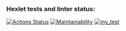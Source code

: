 ### Hexlet tests and linter status:
[![Actions Status](https://github.com/SashaTolkodubova/python-project-50/workflows/hexlet-check/badge.svg)](https://github.com/SashaTolkodubova/python-project-50/actions)
[![Maintainability](https://api.codeclimate.com/v1/badges/4ef5273e106f43da12d8/maintainability)](https://codeclimate.com/github/SashaTolkodubova/python-project-50/maintainability)
[![my_test](https://github.com/SashaTolkodubova/python-project-50/actions/workflows/my_test.yml/badge.svg)](https://github.com/SashaTolkodubova/python-project-50/actions/workflows/my_test.yml)